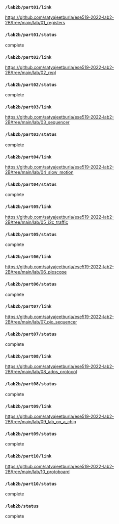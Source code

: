 ### `/lab2b/part01/link`
https://github.com/satyajeetburla/ese519-2022-lab2-2B/tree/main/lab/01_registers
### `/lab2b/part01/status`
complete
### `/lab2b/part02/link`
https://github.com/satyajeetburla/ese519-2022-lab2-2B/tree/main/lab/02_repl
### `/lab2b/part02/status`
complete
### `/lab2b/part03/link`
https://github.com/satyajeetburla/ese519-2022-lab2-2B/tree/main/lab/03_sequencer
### `/lab2b/part03/status`
complete
### `/lab2b/part04/link`
https://github.com/satyajeetburla/ese519-2022-lab2-2B/tree/main/lab/04_slow_motion
### `/lab2b/part04/status`
complete
### `/lab2b/part05/link`
https://github.com/satyajeetburla/ese519-2022-lab2-2B/tree/main/lab/05_i2c_traffic
### `/lab2b/part05/status`
complete
### `/lab2b/part06/link`
https://github.com/satyajeetburla/ese519-2022-lab2-2B/tree/main/lab/06_pioscope
### `/lab2b/part06/status`
complete
### `/lab2b/part07/link`
https://github.com/satyajeetburla/ese519-2022-lab2-2B/tree/main/lab/07_pio_sequencer
### `/lab2b/part07/status`
complete
### `/lab2b/part08/link`
https://github.com/satyajeetburla/ese519-2022-lab2-2B/tree/main/lab/08_adps_protocol
### `/lab2b/part08/status`
complete
### `/lab2b/part09/link`
https://github.com/satyajeetburla/ese519-2022-lab2-2B/tree/main/lab/09_lab_on_a_chip
### `/lab2b/part09/status`
complete
### `/lab2b/part10/link`
https://github.com/satyajeetburla/ese519-2022-lab2-2B/tree/main/lab/10_protoboard
### `/lab2b/part10/status`
complete
### `/lab2b/status`
complete
